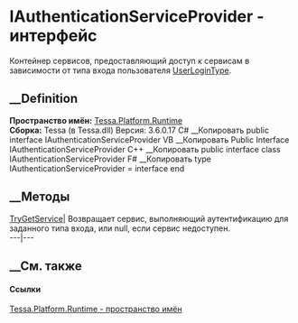 # IAuthenticationServiceProvider - интерфейс
Контейнер сервисов, предоставляющий доступ к сервисам в зависимости от типа
входа пользователя
[UserLoginType](T_Tessa_Platform_Runtime_UserLoginType.htm).
## __Definition
 **Пространство имён:** [Tessa.Platform.Runtime](N_Tessa_Platform_Runtime.htm)  
 **Сборка:** Tessa (в Tessa.dll) Версия: 3.6.0.17
C# __Копировать
     public interface IAuthenticationServiceProvider
VB __Копировать
     Public Interface IAuthenticationServiceProvider
C++ __Копировать
     public interface class IAuthenticationServiceProvider
F# __Копировать
     type IAuthenticationServiceProvider = interface end
##  __Методы
[TryGetService](M_Tessa_Platform_Runtime_IAuthenticationServiceProvider_TryGetService.htm)|
Возвращает сервис, выполняющий аутентификацию для заданного типа входа, или
null, если сервис недоступен.  
---|---  
## __См. также
#### Ссылки
[Tessa.Platform.Runtime - пространство имён](N_Tessa_Platform_Runtime.htm)
